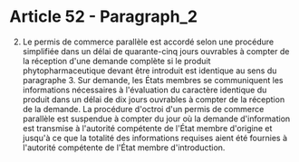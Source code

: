 # Article 52 - Paragraph_2

2. Le permis de commerce parallèle est accordé selon une procédure simplifiée dans un délai de quarante-cinq jours ouvrables à compter de la réception d'une demande complète si le produit phytopharmaceutique devant être introduit est identique au sens du paragraphe 3. Sur demande, les États membres se communiquent les informations nécessaires à l'évaluation du caractère identique du produit dans un délai de dix jours ouvrables à compter de la réception de la demande. La procédure d'octroi d'un permis de commerce parallèle est suspendue à compter du jour où la demande d'information est transmise à l'autorité compétente de l'État membre d'origine et jusqu'à ce que la totalité des informations requises aient été fournies à l'autorité compétente de l'État membre d'introduction.
